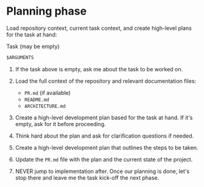 
# Planning phase

Load repository context, current task context, and create high-level plans for the task at hand:

Task (may be empty)
```markdown
$ARGUMENTS
```

1. If the task above is empty, ask me about the task to be worked on.

2. Load the full context of the repository and relevant documentation files:
   - `PR.md` (if available)
   - `README.md`
   - `ARCHITECTURE.md`

3. Create a high-level development plan based for the task at hand. If it's empty, ask for it before
   proceeding.

4. Think hard about the plan and ask for clarification questions if needed.

5. Create a high-level development plan that outlines the steps to be taken.

6. Update the `PR.md` file with the plan and the current state of the project.

7. NEVER jump to implementation after. Once our planning is done, let's stop there and leave me the
   task kick-off the next phase.
